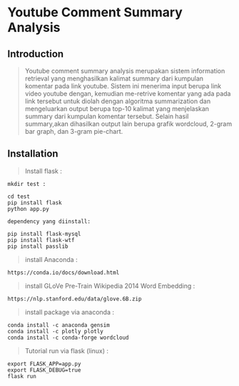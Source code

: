 # Youtube Comment Summary Analysis

## Introduction

> Youtube comment summary analysis merupakan sistem information retrieval yang menghasilkan kalimat summary dari kumpulan komentar pada link youtube. Sistem ini menerima input berupa link video youtube dengan, kemudian me-retrive komentar yang ada pada link tersebut untuk diolah dengan algoritma summarization dan  mengeluarkan output berupa top-10 kalimat yang menjelaskan summary dari kumpulan komentar tersebut. Selain hasil summary,akan dihasilkan output lain berupa grafik wordcloud, 2-gram bar graph, dan 3-gram pie-chart.


## Installation

> Install flask :
    
    mkdir test :

    cd test
    pip install flask
    python app.py

    dependency yang diinstall:

    pip install flask-mysql
    pip install flask-wtf
    pip install passlib

> install Anaconda :
    
    https://conda.io/docs/download.html

> install GLoVe Pre-Train Wikipedia 2014 Word Embedding :
    
    https://nlp.stanford.edu/data/glove.6B.zip

> install package via anaconda :

    conda install -c anaconda gensim
    conda install -c plotly plotly 
    conda install -c conda-forge wordcloud

> Tutorial run via flask (linux) :

    export FLASK_APP=app.py
    export FLASK_DEBUG=true
    flask run
